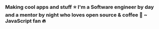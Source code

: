 ### Making cool apps and stuff :star: I'm a Software engineer by day and a mentor by night who loves open source & coffee :muscle: ~ JavaScript fan :fire:
